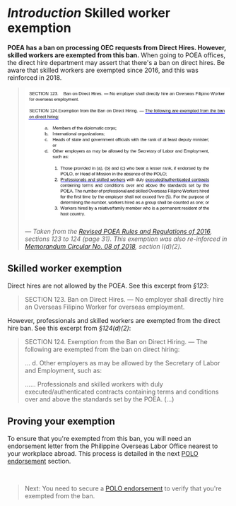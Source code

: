 # _Introduction_ Skilled worker exemption

**POEA has a ban on processing OEC requests from Direct Hires. However, skilled workers are exempted from this ban.** When going to POEA offices, the direct hire department may assert that there's a ban on direct hires. Be aware that skilled workers are exempted since 2016, and this was reinforced in 2018.

> ![image](images/poea_rules_2016_section_124.png)
>
> *&mdash; Taken from the [Revised POEA Rules and Regulations of 2016](./revised_poea_rules_of_2016.md), sections 123 to 124 (page 31). This exemption was also re-inforced in [Memorandum Circular No. 08 of 2018](./memorandum_circular_08.md), section I(d)(2).*

## Skilled worker exemption

Direct hires are not allowed by the POEA. See this excerpt from _§123_:

> SECTION 123. Ban on Direct Hires. — No employer shall directly hire an Overseas Filipino Worker for overseas employment.

However, professionals and skilled workers are exempted from the direct hire ban. See this excerpt from _§124(d)(2)_:

> SECTION 124. Exemption from the Ban on Direct Hiring. — The following are exempted from the ban on direct hiring:
>
> ... d. Other employers as may be allowed by the Secretary of Labor and Employment, such as:
>
> ...... Professionals and skilled workers with duly executed/authenticated contracts containing terms and conditions over and above the standards set by the POEA. (...)

## Proving your exemption

To ensure that you're exempted from this ban, you will need an endorsement letter from the Philippine Overseas Labor Office nearest to your workplace abroad. This process is detailed in the next [POLO endorsement](./polo_endorsement.md) section.

<br>

> Next: You need to secure a [POLO endorsement](./polo_endorsement.md) to verify that you're exempted from the ban.
